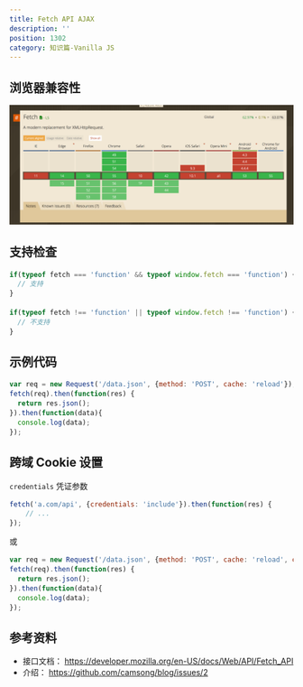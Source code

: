 ```yaml
---
title: Fetch API AJAX
description: ''
position: 1302
category: 知识篇-Vanilla JS
---
```


## 浏览器兼容性

![caniuse](/basic/js/fetch.png)

## 支持检查

```js
if(typeof fetch === 'function' && typeof window.fetch === 'function') {
  // 支持
}

if(typeof fetch !== 'function' || typeof window.fetch !== 'function') {
  // 不支持
}
```

## 示例代码

```js
var req = new Request('/data.json', {method: 'POST', cache: 'reload'});
fetch(req).then(function(res) {
  return res.json();
}).then(function(data){
  console.log(data);
});
```

## 跨域 Cookie 设置

`credentials` 凭证参数

```js
fetch('a.com/api', {credentials: 'include'}).then(function(res) {
    // ...
});
```

或

```js
var req = new Request('/data.json', {method: 'POST', cache: 'reload', credentials: 'include'});
fetch(req).then(function(res) {
  return res.json();
}).then(function(data){
  console.log(data);
});
```

## 参考资料

* 接口文档： <https://developer.mozilla.org/en-US/docs/Web/API/Fetch_API>
* 介绍： <https://github.com/camsong/blog/issues/2>
